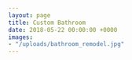 ```yaml
---
layout: page
title: Custom Bathroom
date: 2018-05-22 00:00:00 +0000
images:
- "/uploads/bathroom_remodel.jpg"
---
```

